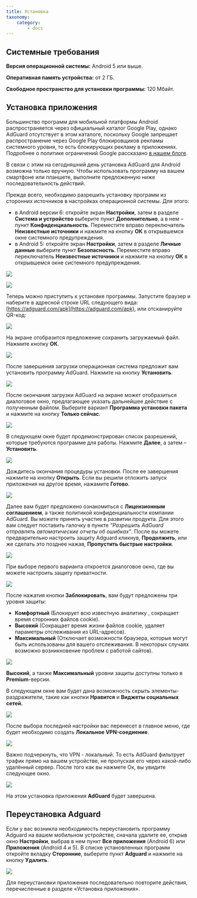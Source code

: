```yaml
---
title: Установка
taxonomy:
    category:
        - docs
---
```


## Системные требования
**Версия операционной системы:** Android 5 или выше.

**Оперативная память устройства:** от 2 ГБ.

**Свободное пространство для установки программы:** 120 Мбайт.

## Установка приложения
Большинство программ для мобильной платформы Android распространяется через официальный каталог Google Play, однако AdGuard отсутствует в этом каталоге, поскольку Google запрещает распространение через Google Play блокировщиков рекламы системного уровня, то есть блокирующих рекламу в приложениях. Подробнее о политике ограничений Google рассказано [в нашем блоге](https://blog.adguard.com/ru/google-udalil-adguard-dlya-android-iz-play-store/).

В связи с этим на сегодняшний день установка AdGuard для Android возможна только вручную. Чтобы использовать программу на вашем смартфоне или планшете, выполните предложенную ниже последовательность действий.

Прежде всего, необходимо разрешить установку программ из сторонних источников в настройках операционной системы. Для этого:

* в Android версии 6: откройте экран **Настройки**, затем в разделе **Система и устройство** выберите пункт **Дополнительно**, а в нем – пункт **Конфиденциальность**. Переместите вправо переключатель **Неизвестные источники** и нажмите на кнопку **ОК** в открывшемся окне системного предупреждения.
* в Android 5: откройте экран **Настройки**, затем в разделе **Личные данные** выберите пункт **Безопасность**. Переместите вправо переключатель **Неизвестные источники** и нажмите на кнопку **ОК** в открывшемся окне системного предупреждения.

![](Screenshot_2016-12-08-14-21-56-879_com.android.settings.png?cropResize=400,600)

![](Screenshot_2016-12-08-14-45-42.png?cropResize=400,600)

Теперь можно приступить к установке программы. Запустите браузер и наберите в адресной строке URL следующего вида: [https://adguard.com/apk](https://adguard.com/apk), или отсканируйте QR-код:

![](qrcode_android_apk.png)

На экране отобразится предложение сохранить загружаемый файл. Нажмите кнопку **ОК**.

![](browser2.png?cropResize=400,600)

После завершения загрузки операционная система предложит вам установить программу AdGuard. Нажмите на кнопку **Установить**.

![](Screenshot_2016-12-08-14-52-30-798_com.google.android.packageinstaller.png?cropResize=400,600)

После окончания загрузки AdGuard на экране может отобразиться диалоговое окно, предлагающее указать дальнейшее действие с полученным файлом. Выберите вариант **Программа установки пакета** и нажмите на кнопку **Только сейчас**.

![](Screenshot_2016-12-08-14-58-32.png?cropResize=400,600)

В следующем окне будет продемонстрирован список разрешений, которые требуются программе для работы. Нажмите **Далее**, а затем – **Установить**.


![](Screenshot_2016-12-08-15-00-21.png?cropResize=400,600)

Дождитесь окончания процедуры установки. После ее завершения нажмите на кнопку **Открыть**. Если вы решили отложить запуск приложения на другое время, нажамите **Готово**.

<img src="https://cdn.adguard.com/public/Adguard/kb/newscreenshots/Ru/Android3.1/installdoneRu.png" />

Далее вам будет предложено ознакомиться с **Лицензионным соглашением**, а также политикой конфиденциальности компании AdGuard. 
Вы можете принять участие в развитии продукта. 
Для этого вам следует поставить галочку в пункте *"Разрешить AdGuard отправлять автоматические отчеты об ошибках"*.
После вы можете предварительно настроить защиту Adguard кликнув, **Продолжить**, или же сделать это позднее нажав, **Пропустить быстрые настройки**. 

<img src="https://cdn.adguard.com/public/Adguard/kb/newscreenshots/Ru/Android3.1/installmainRu.png" />

При выборе первого варианта откроется диалоговое окно, где вы можете настроить защиту приватности.

<img src="https://cdn.adguard.com/public/Adguard/kb/newscreenshots/Ru/Android3.1/installpersonaldataRu.png" />

После нажатия кнопки **Заблокировать**, вам будут предложены три уровня защиты:

- **Комфортный** (Блокирует всю известную аналитику , сокращает время сторонних файлов cookie).
- **Высокий** (Сокращает время жизни файлов cookie, удаляет параметры отслеживания из URL-адресов).
- **Максимальный** (Отключает возможности браузера, которые могут быть использованы для вашего отслеживания. В некоторых случаях возможно возникновение проблем с работой сайтов).

<img src="https://cdn.adguard.com/public/Adguard/kb/newscreenshots/Ru/Android3.1/installprivacylevelRu.png" />

**Высокий**, а также **Максимальный** уровни защиты доступны только в **Premium**-версии.



В следующем окне вам будет дана возможность скрыть элементы-раздражители, такие как кнопки **Нравится** и **Виджеты социальных сетей.**

<img src="https://cdn.adguard.com/public/Adguard/kb/newscreenshots/Ru/Android3.1/installannoyancesRu.png" />

После выбора последней настройки вас перенесет в главное меню, где будет необходимо создать **Локальное VPN-соедиение**. 

<img src="https://cdn.adguard.com/public/Adguard/kb/newscreenshots/Ru/Android3.1/warninglocalvpnRu.png" />

Важно подчеркнуть, что VPN - локальный. То есть AdGuard фильтрует трафик прямо на вашем устройстве, не пропуская его через какой-либо удалённый сервер. После того как вы нажмете Ок, вы увидите следующее окно.

<img src="https://cdn.adguard.com/public/Adguard/kb/newscreenshots/Ru/Android3.1/vpnRu.png" />

На этом установка приложения **AdGuard** будет завершена.

<a name="uninstall"></a>
## Переустановка Аdguard

Если у вас возникла необходимость переустановить программу Аdguard на вашем мобильном устройстве, сначала удалите ее, открыв окно **Настройки**, выбрав в нем пункт **Все приложения** (Android 6) или **Приложения** (Android 4 и 5). В списке установленных программ откройте вкладку **Сторонние**, выберите пункт **Аdguard** и нажмите на кнопку **Удалить**.

![](Screenshot_2016-12-08-15-08-00-009_com.android.settings.png?cropResize=400,600)

Для переустановки приложения последовательно повторите действия, перечисленные в разделе «Установка приложения».

